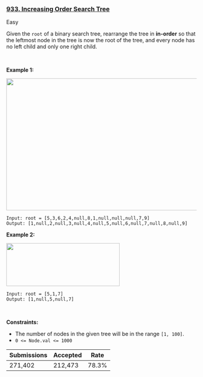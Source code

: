 ### [933. Increasing Order Search Tree](https://leetcode.com/problems/increasing-order-search-tree/)

Easy

Given the `` root `` of a binary search tree, rearrange the tree in __in-order__ so that the leftmost node in the tree is now the root of the tree, and every node has no left child and only one right child.

 

__Example 1:__

<img alt="" src="https://assets.leetcode.com/uploads/2020/11/17/ex1.jpg" style="width: 600px; height: 350px;"/>

```
Input: root = [5,3,6,2,4,null,8,1,null,null,null,7,9]
Output: [1,null,2,null,3,null,4,null,5,null,6,null,7,null,8,null,9]
```

__Example 2:__

<img alt="" src="https://assets.leetcode.com/uploads/2020/11/17/ex2.jpg" style="width: 300px; height: 114px;"/>

```
Input: root = [5,1,7]
Output: [1,null,5,null,7]
```

 

__Constraints:__

*   The number of nodes in the given tree will be in the range `` [1, 100] ``.
*   `` 0 <= Node.val <= 1000 ``

| Submissions    | Accepted     | Rate   |
| -------------- | ------------ | ------ |
| 271,402 | 212,473 | 78.3% |